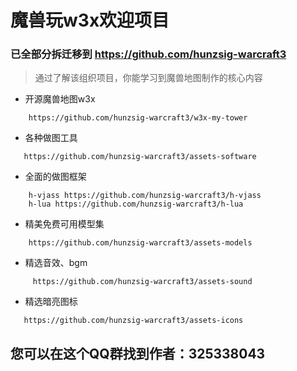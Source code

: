# 魔兽玩w3x欢迎项目

### 已全部分拆迁移到 https://github.com/hunzsig-warcraft3

> 通过了解该组织项目，你能学习到魔兽地图制作的核心内容
>
 * 开源魔兽地图w3x
```
    https://github.com/hunzsig-warcraft3/w3x-my-tower
```

 * 各种做图工具
 ```
    https://github.com/hunzsig-warcraft3/assets-software
 ```

 * 全面的做图框架
```
    h-vjass https://github.com/hunzsig-warcraft3/h-vjass
    h-lua https://github.com/hunzsig-warcraft3/h-lua
```

 * 精美免费可用模型集
```
    https://github.com/hunzsig-warcraft3/assets-models
```

 * 精选音效、bgm
 ```
      https://github.com/hunzsig-warcraft3/assets-sound
 ```

 * 精选暗亮图标
```
   https://github.com/hunzsig-warcraft3/assets-icons
```
 
## 您可以在这个QQ群找到作者：325338043
